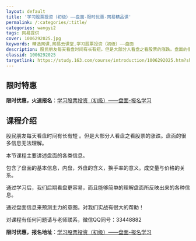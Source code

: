 ```yaml
---
layout: default
title: '学习股票投资（初级）——盘面-限时优惠-网易精品课'
permalink: /:categories/:title/
categories: wangyi2
tags: 网易提供
cover: 1006292025.jpg
keywords: 精选网课,网易云课堂,学习股票投资（初级）——盘面
description: 股民朋友每天看盘时间有长有短。但是大部分人看盘之看股票的涨跌。盘面的很多信息无法理解。本节课程主要讲述盘面的各类信息。包
classid: 1006292025
targetlink: https://study.163.com/course/introduction/1006292025.htm?share=1&shareId=1025206652&utm_campaign=share&utm_medium=iphoneShare&utm_source=&utm_u=1025206652
---
```


## 限时特惠

**限时优惠，火速报名**：[学习股票投资（初级）——盘面-报名学习](https://study.163.com/course/introduction/1006292025.htm?share=1&shareId=1025206652&utm_campaign=share&utm_medium=iphoneShare&utm_source=&utm_u=1025206652)

## 课程介绍

股民朋友每天看盘时间有长有短 。但是大部分人看盘之看股票的涨跌。盘面的很多信息无法理解。

本节课程主要讲述盘面的各类信息。

包含了盘面的基本信息，内盘，外盘的含义，换手率的意义。成交量与价格的关系。

通过学习后，我们后期看盘更容易，而且能够简单的理解盘面所反映出来的各种信息。

通过盘面信息来预测主力的意图。对我们实战有很大的帮助！

对课程有任何问题请与老师联系，微信QQ同号：33448882

**限时优惠，报名地址**：[学习股票投资（初级）——盘面-报名学习](https://study.163.com/course/introduction/1006292025.htm?share=1&shareId=1025206652&utm_campaign=share&utm_medium=iphoneShare&utm_source=&utm_u=1025206652)

